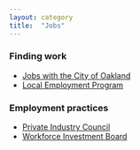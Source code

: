 ```yaml
---
layout: category
title:  "Jobs"
---
```


### Finding work

* [Jobs with the City of Oakland ](/jobs/jobs-with-oakland-city)
* [Local Employment Program](/jobs/local-employment-program)

### Employment practices

* [Private Industry Council](/jobs/private-industry-council)
* [Workforce Investment Board](/jobs/workforce-investment-board)
